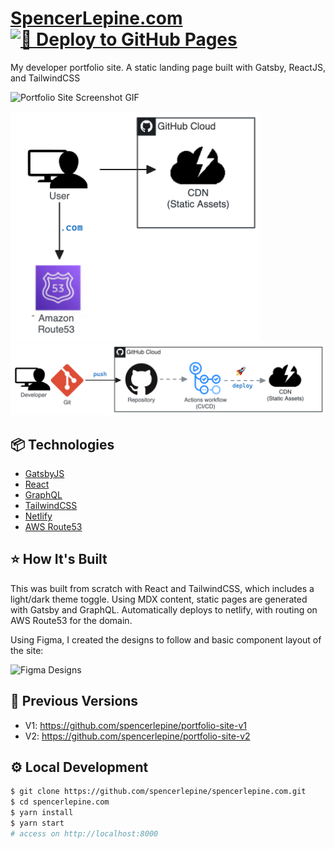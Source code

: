 # [SpencerLepine.com](https://www.spencerlepine.com/) [![🚀 Deploy to GitHub Pages](https://github.com/spencerlepine/spencerlepine.com/actions/workflows/deploy.yml/badge.svg)](https://github.com/spencerlepine/spencerlepine.com/actions/workflows/deploy.yml)

My developer portfolio site. A static landing page built with Gatsby, ReactJS, and TailwindCSS

![Portfolio Site Screenshot GIF](./portfolio-site-landing-page.gif)

<img alt="Architecture" src="./portfolio-architecture.png" width="400px" />

<img alt="Deplyoment" src="./portfolio-deployment.png" width="700px" />

## 📦 Technologies

- [GatsbyJS](https://www.gatsbyjs.com/)
- [React](https://reactjs.org/)
- [GraphQL](https://graphql.org/)
- [TailwindCSS](https://tailwindcss.com/)
- [Netlify](https://www.netlify.com/)
- [AWS Route53](https://aws.amazon.com/route53/)

## ⭐ How It's Built

This was built from scratch with React and TailwindCSS, which includes a light/dark theme toggle. Using MDX content, static pages are generated with Gatsby and GraphQL. Automatically deploys to netlify, with routing on AWS Route53 for the domain.

Using Figma, I created the designs to follow and basic component layout of the site:

![Figma Designs](./static/figma-designs.png)

## 📁 Previous Versions

- V1: https://github.com/spencerlepine/portfolio-site-v1
- V2: https://github.com/spencerlepine/portfolio-site-v2

## ⚙️ Local Development
```sh
$ git clone https://github.com/spencerlepine/spencerlepine.com.git
$ cd spencerlepine.com
$ yarn install
$ yarn start
# access on http://localhost:8000
```

